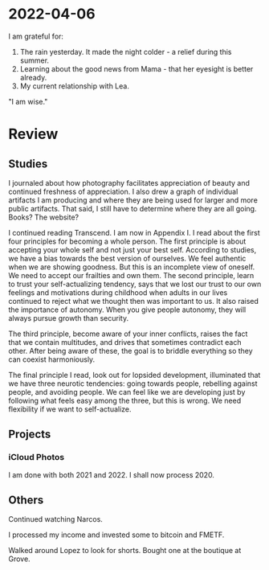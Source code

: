 # 2022-04-06

I am grateful for:

1. The rain yesterday. It made the night colder - a relief during this summer.
2. Learning about the good news from Mama - that her eyesight is better already.
3. My current relationship with Lea.

"I am wise."

# Review

## Studies

I journaled about how photography facilitates appreciation of beauty and continued freshness of appreciation. I also drew a graph of individual artifacts I am producing and where they are being used for larger and more public artifacts. That said, I still have to determine where they are all going. Books? The website?

I continued reading Transcend. I am now in Appendix I. I read about the first four principles for becoming a whole person. The first principle is about accepting your whole self and not just your best self. According to studies, we have a bias towards the best version of ourselves. We feel authentic when we are showing goodness. But this is an incomplete view of oneself. We need to accept our frailties and own them. The second principle, learn to trust your self-actualizing tendency, says that we lost our trust to our own feelings and motivations during childhood when adults in our lives continued to reject what we thought then was important to us. It also raised the importance of autonomy. When you give people autonomy, they will always pursue growth than security.

The third principle, become aware of your inner conflicts, raises the fact that we contain multitudes, and drives that sometimes contradict each other. After being aware of these, the goal is to briddle everything so they can coexist harmoniously.

The final principle I read, look out for lopsided development, illuminated that we have three neurotic tendencies: going towards people, rebelling against people, and avoiding people. We can feel like we are developing just by following what feels easy among the three, but this is wrong. We need flexibility if we want to self-actualize.

## Projects

### iCloud Photos

I am done with both 2021 and 2022. I shall now process 2020.

## Others

Continued watching Narcos.

I processed my income and invested some to bitcoin and FMETF.

Walked around Lopez to look for shorts. Bought one at the boutique at Grove.